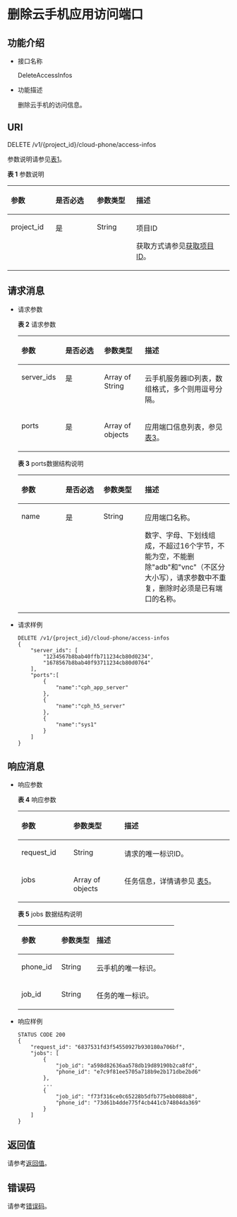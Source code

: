 # 删除云手机应用访问端口<a name="ZH-CN_TOPIC_0000001107163518"></a>

## 功能介绍<a name="section132211554010"></a>

-   接口名称

    DeleteAccessInfos

-   功能描述

    删除云手机的访问信息。


## URI<a name="section15334151514408"></a>

DELETE /v1/\{project\_id\}/cloud-phone/access-infos

参数说明请参见[表1](#table18340171520408)。

**表 1**  参数说明

<a name="table18340171520408"></a>
<table><thead align="left"><tr id="row2526191519404"><th class="cellrowborder" valign="top" width="20.080000000000002%" id="mcps1.2.5.1.1"><p id="p5526215144011"><a name="p5526215144011"></a><a name="p5526215144011"></a>参数</p>
</th>
<th class="cellrowborder" valign="top" width="18.62%" id="mcps1.2.5.1.2"><p id="p1552610151405"><a name="p1552610151405"></a><a name="p1552610151405"></a>是否必选</p>
</th>
<th class="cellrowborder" valign="top" width="17.72%" id="mcps1.2.5.1.3"><p id="p3526815184016"><a name="p3526815184016"></a><a name="p3526815184016"></a>参数类型</p>
</th>
<th class="cellrowborder" valign="top" width="43.580000000000005%" id="mcps1.2.5.1.4"><p id="p852611513404"><a name="p852611513404"></a><a name="p852611513404"></a>描述</p>
</th>
</tr>
</thead>
<tbody><tr id="row2052621584018"><td class="cellrowborder" valign="top" width="20.080000000000002%" headers="mcps1.2.5.1.1 "><p id="p752661524017"><a name="p752661524017"></a><a name="p752661524017"></a>project_id</p>
</td>
<td class="cellrowborder" valign="top" width="18.62%" headers="mcps1.2.5.1.2 "><p id="p8526181564016"><a name="p8526181564016"></a><a name="p8526181564016"></a>是</p>
</td>
<td class="cellrowborder" valign="top" width="17.72%" headers="mcps1.2.5.1.3 "><p id="p7633781"><a name="p7633781"></a><a name="p7633781"></a>String</p>
</td>
<td class="cellrowborder" valign="top" width="43.580000000000005%" headers="mcps1.2.5.1.4 "><p id="p18834193641812"><a name="p18834193641812"></a><a name="p18834193641812"></a>项目ID</p>
<p id="p1311827174114"><a name="p1311827174114"></a><a name="p1311827174114"></a>获取方式请参见<a href="获取项目ID.md">获取项目ID</a>。</p>
</td>
</tr>
</tbody>
</table>

## 请求消息<a name="section635771513400"></a>

-   请求参数

    **表 2**  请求参数

    <a name="table11361171515407"></a>
    <table><thead align="left"><tr id="row12526141519408"><th class="cellrowborder" valign="top" width="20.78%" id="mcps1.2.5.1.1"><p id="p1752671510409"><a name="p1752671510409"></a><a name="p1752671510409"></a>参数</p>
    </th>
    <th class="cellrowborder" valign="top" width="18.3%" id="mcps1.2.5.1.2"><p id="p65268156407"><a name="p65268156407"></a><a name="p65268156407"></a>是否必选</p>
    </th>
    <th class="cellrowborder" valign="top" width="19.23%" id="mcps1.2.5.1.3"><p id="p17526111520400"><a name="p17526111520400"></a><a name="p17526111520400"></a>参数类型</p>
    </th>
    <th class="cellrowborder" valign="top" width="41.69%" id="mcps1.2.5.1.4"><p id="p252615158406"><a name="p252615158406"></a><a name="p252615158406"></a>描述</p>
    </th>
    </tr>
    </thead>
    <tbody><tr id="row12527515144019"><td class="cellrowborder" valign="top" width="20.78%" headers="mcps1.2.5.1.1 "><p id="p1898741155418"><a name="p1898741155418"></a><a name="p1898741155418"></a>server_ids</p>
    </td>
    <td class="cellrowborder" valign="top" width="18.3%" headers="mcps1.2.5.1.2 "><p id="p49871111115415"><a name="p49871111115415"></a><a name="p49871111115415"></a>是</p>
    </td>
    <td class="cellrowborder" valign="top" width="19.23%" headers="mcps1.2.5.1.3 "><p id="p298718116541"><a name="p298718116541"></a><a name="p298718116541"></a>Array of String</p>
    </td>
    <td class="cellrowborder" valign="top" width="41.69%" headers="mcps1.2.5.1.4 "><p id="p2987311175420"><a name="p2987311175420"></a><a name="p2987311175420"></a>云手机服务器ID列表，数组格式，多个则用逗号分隔。</p>
    </td>
    </tr>
    <tr id="row652711512404"><td class="cellrowborder" valign="top" width="20.78%" headers="mcps1.2.5.1.1 "><p id="p298712113547"><a name="p298712113547"></a><a name="p298712113547"></a>ports</p>
    </td>
    <td class="cellrowborder" valign="top" width="18.3%" headers="mcps1.2.5.1.2 "><p id="p149876113541"><a name="p149876113541"></a><a name="p149876113541"></a>是</p>
    </td>
    <td class="cellrowborder" valign="top" width="19.23%" headers="mcps1.2.5.1.3 "><p id="p9987151110548"><a name="p9987151110548"></a><a name="p9987151110548"></a>Array of objects</p>
    </td>
    <td class="cellrowborder" valign="top" width="41.69%" headers="mcps1.2.5.1.4 "><p id="p2987311135417"><a name="p2987311135417"></a><a name="p2987311135417"></a>应用端口信息列表，参见<a href="#table19521542145410">表3</a>。</p>
    </td>
    </tr>
    </tbody>
    </table>

    **表 3**  ports数据结构说明

    <a name="table19521542145410"></a>
    <table><thead align="left"><tr id="row1352174210543"><th class="cellrowborder" valign="top" width="20.849999999999998%" id="mcps1.2.5.1.1"><p id="p126221418155616"><a name="p126221418155616"></a><a name="p126221418155616"></a>参数</p>
    </th>
    <th class="cellrowborder" valign="top" width="17.94%" id="mcps1.2.5.1.2"><p id="p106221318185616"><a name="p106221318185616"></a><a name="p106221318185616"></a>是否必选</p>
    </th>
    <th class="cellrowborder" valign="top" width="19.52%" id="mcps1.2.5.1.3"><p id="p262251805615"><a name="p262251805615"></a><a name="p262251805615"></a>参数类型</p>
    </th>
    <th class="cellrowborder" valign="top" width="41.69%" id="mcps1.2.5.1.4"><p id="p36221118185610"><a name="p36221118185610"></a><a name="p36221118185610"></a>描述</p>
    </th>
    </tr>
    </thead>
    <tbody><tr id="row115294215410"><td class="cellrowborder" valign="top" width="20.849999999999998%" headers="mcps1.2.5.1.1 "><p id="p67651137566"><a name="p67651137566"></a><a name="p67651137566"></a>name</p>
    </td>
    <td class="cellrowborder" valign="top" width="17.94%" headers="mcps1.2.5.1.2 "><p id="p1276533155611"><a name="p1276533155611"></a><a name="p1276533155611"></a>是</p>
    </td>
    <td class="cellrowborder" valign="top" width="19.52%" headers="mcps1.2.5.1.3 "><p id="p87655318561"><a name="p87655318561"></a><a name="p87655318561"></a>String</p>
    </td>
    <td class="cellrowborder" valign="top" width="41.69%" headers="mcps1.2.5.1.4 "><p id="p565718303112"><a name="p565718303112"></a><a name="p565718303112"></a>应用端口名称。</p>
    <p id="p2076516313566"><a name="p2076516313566"></a><a name="p2076516313566"></a>数字、字母、下划线组成，不超过16个字节，不能为空，不能删除"adb"和"vnc"（不区分大小写），请求参数中不重复，删除时必须是已有端口的名称。</p>
    </td>
    </tr>
    </tbody>
    </table>

-   请求样例

    ```
    DELETE /v1/{project_id}/cloud-phone/access-infos
    {
        "server_ids": [ 
            "1234567b8bab40ffb711234cb80d0234", 
            "1678567b8bab40f93711234cb80d0764" 
        ],
        "ports":[
            {
                "name":"cph_app_server"
            },
            {
                "name":"cph_h5_server"
            },
            {
                "name":"sys1"
            }
        ]
    }
    ```


## 响应消息<a name="section173771158406"></a>

-   响应参数

    **表 4**  响应参数

    <a name="table14380215144012"></a>
    <table><thead align="left"><tr id="row13527615184018"><th class="cellrowborder" valign="top" width="24.58%" id="mcps1.2.4.1.1"><p id="p352720152403"><a name="p352720152403"></a><a name="p352720152403"></a>参数</p>
    </th>
    <th class="cellrowborder" valign="top" width="24.05%" id="mcps1.2.4.1.2"><p id="p105271815164017"><a name="p105271815164017"></a><a name="p105271815164017"></a>参数类型</p>
    </th>
    <th class="cellrowborder" valign="top" width="51.370000000000005%" id="mcps1.2.4.1.3"><p id="p1452715153407"><a name="p1452715153407"></a><a name="p1452715153407"></a>描述</p>
    </th>
    </tr>
    </thead>
    <tbody><tr id="row10527115174013"><td class="cellrowborder" valign="top" width="24.58%" headers="mcps1.2.4.1.1 "><p id="p17191145115719"><a name="p17191145115719"></a><a name="p17191145115719"></a><span>request_id</span></p>
    </td>
    <td class="cellrowborder" valign="top" width="24.05%" headers="mcps1.2.4.1.2 "><p id="p9190245145710"><a name="p9190245145710"></a><a name="p9190245145710"></a><span>String</span></p>
    </td>
    <td class="cellrowborder" valign="top" width="51.370000000000005%" headers="mcps1.2.4.1.3 "><p id="p131901745195713"><a name="p131901745195713"></a><a name="p131901745195713"></a><span>请求的唯一标识ID</span>。</p>
    </td>
    </tr>
    <tr id="row16527315154014"><td class="cellrowborder" valign="top" width="24.58%" headers="mcps1.2.4.1.1 "><p id="p10189845175713"><a name="p10189845175713"></a><a name="p10189845175713"></a><span>jobs</span></p>
    </td>
    <td class="cellrowborder" valign="top" width="24.05%" headers="mcps1.2.4.1.2 "><p id="p131892458577"><a name="p131892458577"></a><a name="p131892458577"></a><span>Array of objects</span></p>
    </td>
    <td class="cellrowborder" valign="top" width="51.370000000000005%" headers="mcps1.2.4.1.3 "><p id="p20527191519406"><a name="p20527191519406"></a><a name="p20527191519406"></a>任务信息，详情请参见 <a href="#table1131122810124">表5</a>。</p>
    </td>
    </tr>
    </tbody>
    </table>

    **表 5**  jobs 数据结构说明

    <a name="table1131122810124"></a>
    <table><thead align="left"><tr id="zh-cn_topic_0149256134_row103731228111213"><th class="cellrowborder" valign="top" width="25.51255125512551%" id="mcps1.2.4.1.1"><p id="zh-cn_topic_0149256134_p17373328111217"><a name="zh-cn_topic_0149256134_p17373328111217"></a><a name="zh-cn_topic_0149256134_p17373328111217"></a>参数</p>
    </th>
    <th class="cellrowborder" valign="top" width="22.572257225722574%" id="mcps1.2.4.1.2"><p id="zh-cn_topic_0149256134_p0373122821217"><a name="zh-cn_topic_0149256134_p0373122821217"></a><a name="zh-cn_topic_0149256134_p0373122821217"></a>参数类型</p>
    </th>
    <th class="cellrowborder" valign="top" width="51.91519151915192%" id="mcps1.2.4.1.3"><p id="zh-cn_topic_0149256134_p1373172815123"><a name="zh-cn_topic_0149256134_p1373172815123"></a><a name="zh-cn_topic_0149256134_p1373172815123"></a>描述</p>
    </th>
    </tr>
    </thead>
    <tbody><tr id="zh-cn_topic_0149256134_row237413281129"><td class="cellrowborder" valign="top" width="25.51255125512551%" headers="mcps1.2.4.1.1 "><p id="zh-cn_topic_0149256134_p15374132821219"><a name="zh-cn_topic_0149256134_p15374132821219"></a><a name="zh-cn_topic_0149256134_p15374132821219"></a>phone_id</p>
    </td>
    <td class="cellrowborder" valign="top" width="22.572257225722574%" headers="mcps1.2.4.1.2 "><p id="zh-cn_topic_0149256134_p037414288128"><a name="zh-cn_topic_0149256134_p037414288128"></a><a name="zh-cn_topic_0149256134_p037414288128"></a>String</p>
    </td>
    <td class="cellrowborder" valign="top" width="51.91519151915192%" headers="mcps1.2.4.1.3 "><p id="zh-cn_topic_0149256134_p23741128101211"><a name="zh-cn_topic_0149256134_p23741128101211"></a><a name="zh-cn_topic_0149256134_p23741128101211"></a>云手机的唯一标识。</p>
    </td>
    </tr>
    <tr id="zh-cn_topic_0149256134_row12374192819123"><td class="cellrowborder" valign="top" width="25.51255125512551%" headers="mcps1.2.4.1.1 "><p id="zh-cn_topic_0149256134_p437415281123"><a name="zh-cn_topic_0149256134_p437415281123"></a><a name="zh-cn_topic_0149256134_p437415281123"></a>job_id</p>
    </td>
    <td class="cellrowborder" valign="top" width="22.572257225722574%" headers="mcps1.2.4.1.2 "><p id="zh-cn_topic_0149256134_p11374182810129"><a name="zh-cn_topic_0149256134_p11374182810129"></a><a name="zh-cn_topic_0149256134_p11374182810129"></a>String</p>
    </td>
    <td class="cellrowborder" valign="top" width="51.91519151915192%" headers="mcps1.2.4.1.3 "><p id="zh-cn_topic_0149256134_p1937442831217"><a name="zh-cn_topic_0149256134_p1937442831217"></a><a name="zh-cn_topic_0149256134_p1937442831217"></a>任务的唯一标识。</p>
    </td>
    </tr>
    </tbody>
    </table>

-   响应样例

    ```
    STATUS CODE 200
    {
        "request_id": "6837531fd3f54550927b930180a706bf",
        "jobs": [
            {
                "job_id": "a598d82636aa578db19d89190b2ca8fd",
                "phone_id": "e7c9f81ee5705a718b9e2b171dbe2bd6"
            },
            ...
            {
                "job_id": "f73f316ce0c65228b5dfb775ebb088b8",
                "phone_id": "73d61b4dde775f4cb441cb74804da369"
            }
        ]
    }
    ```


## 返回值<a name="section12610122117419"></a>

请参考[返回值](返回值.md)。

## 错误码<a name="section15703152717507"></a>

请参考[错误码](错误码.md)。

